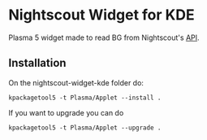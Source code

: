 Nightscout Widget for KDE
=================

Plasma 5 widget made to read BG from Nightscout's [API](https://github.com/nightscout/cgm-remote-monitor).

Installation
------------
On the nightscout-widget-kde folder do:

```
kpackagetool5 -t Plasma/Applet --install .
```

If you want to upgrade you can do
```
kpackagetool5 -t Plasma/Applet --upgrade .
```
